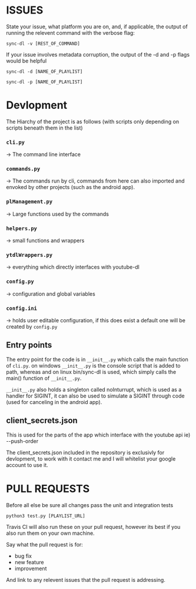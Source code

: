 # ISSUES
State your issue, what platform you are on, and, if applicable, the output of running the relevent command with the verbose flag:
```
sync-dl -v [REST_OF_COMMAND]
```
If your issue involves metadata corruption, the output of the -d and -p flags would be helpful
```
sync-dl -d [NAME_OF_PLAYLIST]
```
```
sync-dl -p [NAME_OF_PLAYLIST]
```
# Devlopment
The Hiarchy of the project is as follows (with scripts only depending on scripts beneath them in the list)


### `cli.py`       
-> The command line interface

### `commands.py`     
-> The commands run by cli, commands from here can also imported and envoked by other projects (such as the android app).

### `plManagement.py` 
-> Large functions used by the commands

### `helpers.py`
-> small functions and wrappers

### `ytdlWrappers.py`
-> everything which directly interfaces with youtube-dl

### `config.py`
-> configuration and global variables

### `config.ini`
-> holds user editable configuration, if this does exist a default one will be created by `config.py`

## Entry points
The entry point for the code is in `__init__.py` which calls the main function of `cli.py`. on windows `__init__.py` is the console script that is added to path, whereas and on linux bin/sync-dl is used, which simply calls the main() function of `__init__.py`.

`__init__.py` also holds a singleton called noInturrupt, which is used as a handler for SIGINT, it can also be used to simulate a SIGINT through code (used for canceling in the android app).

## client_secrets.json
This is used for the parts of the app which interface with the youtube api ie) --push-order


The client_secrets.json included in the repository is exclusivly for devlopment, to work with it contact me and I will whitelist your google account to use it.

# PULL REQUESTS
Before all else be sure all changes pass the unit and integration tests
```
python3 test.py [PLAYLIST_URL]
```

Travis CI will also run these on your pull request, however its best if you also run them on your own machine. 

Say what the pull request is for: 
 - bug fix
 - new feature
 - improvement

And link to any relevent issues that the pull request is addressing.